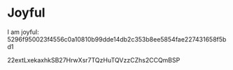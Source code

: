# Joyful

I am joyful: 5296f950023f4556c0a10810b99dde14db2c353b8ee5854fae227431658f5bd1


22extLxekaxhkSB27HrwXsr7TQzHuTQVzzCZhs2CCQmBSP